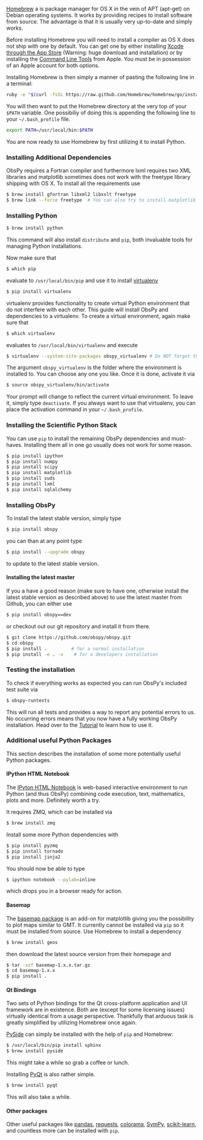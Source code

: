[Homebrew](http://brew.sh/) a is package manager for OS X in the vein of APT (apt-get) on Debian operating systems. It works by providing recipes to install software from source. The advantage is that it is usually very up-to-date and simply works.

Before installing Homebrew you will need to install a compiler as OS X does not ship with one by default. You can get one by either installing [Xcode through the App Store](https://itunes.apple.com/en/app/xcode/id497799835?mt=12) (Warning: huge download and installation) or by installing the [Command Line Tools](https://developer.apple.com/downloads/) from Apple. You must be in possession of an Apple account for both options.

Installing Homebrew is then simply a manner of pasting the following line in a terminal:

```bash
ruby -e "$(curl -fsSL https://raw.github.com/Homebrew/homebrew/go/install)"
```

You will then want to put the Homebrew directory at the very top of your `$PATH` variable. One possibiliy of doing this is appending the following line to your `~/.bash_profile` file.

```bash
export PATH=/usr/local/bin:$PATH
```

You are now ready to use Homebrew by first utilizing it to install Python.

### Installing Additional Dependencies

ObsPy requires a Fortran compiler and furthermore lxml requires two XML libraries and matplotlib sometimes does not work with the freetype library shipping with OS X. To install all the requirements use

```bash
$ brew install gfortran libxml2 libxslt freetype
$ brew link --force freetype  # You can also try to install matplotlib with the OS X provided version
```

### Installing Python

```bash
$ brew install python
```

This command will also install `distribute` and `pip`, both invaluable tools for managing Python installations.

Now make sure that

```bash
$ which pip
```

evaluate to `/usr/local/bin/pip` and use it to install [virtualenv](http://www.virtualenv.org/)

```bash
$ pip install virtualenv
```

virtualenv provides functionality to create virtual Python environment that do not interfere with each other. This guide will install ObsPy and dependencies to a virtualenv. To create a virtual environment, again make sure that 

```bash
$ which virtualenv
```

evaluates to `/usr/local/bin/virtualenv` and execute

```bash
$ virtualenv --system-site-packages obspy_virtualenv # Do NOT forget the system-site-packages
```

The argument `obspy_virtualenv` is the folder where the environment is installed to. You can choose any one you like. Once it is done, activate it via

```bash
$ source obspy_virtualenv/bin/activate
```

Your prompt will change to reflect the current virtual environment. To leave it, simply type `deactivate`. If you always want to use that virtualenv, you can place the activation command in your `~/.bash_profile`.

### Installing the Scientific Python Stack

You can use `pip` to install the remaining ObsPy dependencies and must-haves. Installing them all in one go usually does not work for some reason.

```bash
$ pip install ipython
$ pip install numpy
$ pip install scipy
$ pip install matplotlib
$ pip install suds
$ pip install lxml
$ pip install sqlalchemy
```

### Installing ObsPy

To install the latest stable version, simply type

```bash
$ pip install obspy
```

you can than at any point type

```bash
$ pip install --upgrade obspy
```

to update to the latest stable version.

#### Installing the latest master

If you a have a good reason (make sure to have one, otherwise install the latest stable version as described above) to use the latest master from Github, you can either use

```bash
$ pip install obspy==dev
```

or checkout out our git repository and install it from there.

```bash
$ git clone https://github.com/obspy/obspy.git
$ cd obspy
$ pip install .         # for a normal installation
$ pip install -e . -v    # for a developers installation
```

### Testing the installation

To check if everything works as expected you can run ObsPy's included test suite via

```bash
$ obspy-runtests
```

This will run all tests and provides a way to report any potential errors to us. No occurring errors means that you now have a fully working ObsPy installation. Head over to the [Tutorial](http://docs.obspy.org/tutorial/) to learn how to use it.

### Additional useful Python Packages

This section describes the installation of some more potentially useful Python packages.

#### IPython HTML Notebook

The [IPyton HTML Notebook](http://ipython.org/notebook.html) is web-based interactive environment to run Python (and thus ObsPy) combining code execution, text, mathematics, plots and more. Definitely worth a try.

It requires ZMQ, which can be installed via

```bash
$ brew install zmq
```

Install some more Python dependencies with

```bash
$ pip install pyzmq
$ pip install tornado
$ pip install jinja2
```

You should now be able to type

```bash
$ ipython notebook --pylab=inline
```

which drops you in a browser ready for action.

#### Basemap

The [basemap package](http://matplotlib.org/basemap/) is an add-on for matplotlib giving you the possibility to plot maps similar to GMT. It currently cannot be installed via `pip` so it must be installed from source. Use Homebrew to install a dependency

```bash
$ brew install geos
```

then download the latest source version from their homepage and 

```bash
$ tar -xzf basemap-1.x.x.tar.gz
$ cd basemap-1.x.x
$ pip install .
```

#### Qt Bindings

Two sets of Python bindings for the Qt cross-platform application and UI framework are in existence. Both are (except for some licensing issues) virtually identical from a usage perspective. Thankfully that arduous task is greatly simplified by utilizing Homebrew once again.

[PySide](http://qt-project.org/wiki/PySide) can simply be installed with the help of `pip` and Homebrew:

```bash
$ /usr/local/bin/pip install sphinx
$ brew install pyside
```

This might take a while so grab a coffee or lunch.

Installing [PyQt](http://www.riverbankcomputing.com/software/pyqt) is also rather simple.

```bash
$ brew install pyqt
```

This will also take a while.

#### Other packages

Other useful packages like [pandas](http://pandas.pydata.org/), [requests](http://docs.python-requests.org/en/latest/), [colorama](https://pypi.python.org/pypi/colorama), [SymPy](http://sympy.org/), [scikit-learn](http://scikit-learn.org/), and countless more can be installed with `pip`.